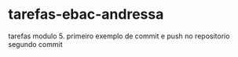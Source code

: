 # tarefas-ebac-andressa
tarefas modulo 5.
primeiro exemplo de commit e push no repositorio
segundo commit

